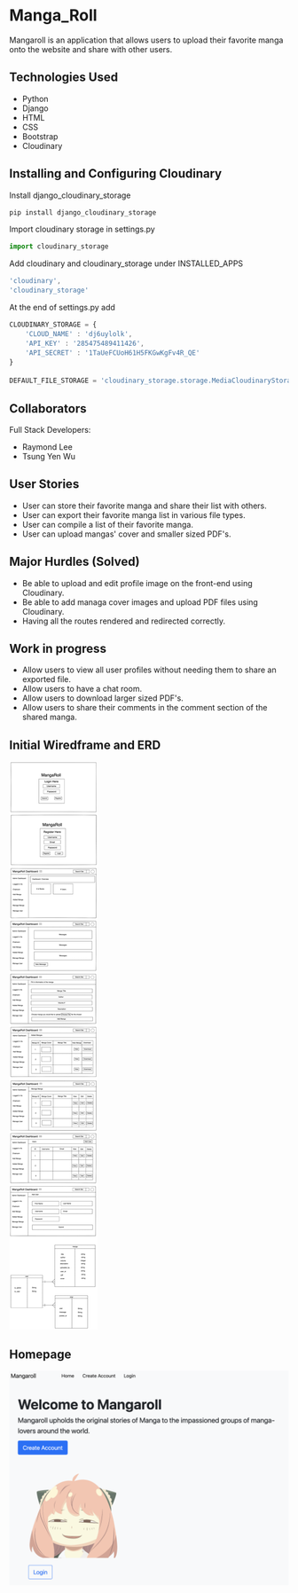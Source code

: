 # Manga_Roll
Mangaroll is an application that allows users to upload their favorite manga onto the website and share with other users.

## Technologies Used
- Python
- Django
- HTML
- CSS
- Bootstrap
- Cloudinary

## Installing and Configuring Cloudinary
Install django_cloudinary_storage
```js
pip install django_cloudinary_storage
```
Import cloudinary storage in settings.py
```js
import cloudinary_storage
```
Add cloudinary and cloudinary_storage under INSTALLED_APPS
```js
'cloudinary',
'cloudinary_storage'
```
At the end of settings.py add
```js
CLOUDINARY_STORAGE = {
    'CLOUD_NAME' : 'dj6uylolk',
    'API_KEY' : '285475489411426',
    'API_SECRET' : '1TaUeFCUoH61H5FKGwKgFv4R_QE'
}

DEFAULT_FILE_STORAGE = 'cloudinary_storage.storage.MediaCloudinaryStorage'
```

## Collaborators
Full Stack Developers:
- Raymond Lee
- Tsung Yen Wu

## User Stories
- User can store their favorite manga and share their list with others.
- User can export their favorite manga list in various file types.
- User can compile a list of their favorite manga.
- User can upload mangas' cover and smaller sized PDF's.

## Major Hurdles (Solved)
- Be able to upload and edit profile image on the front-end using Cloudinary.
- Be able to add managa cover images and upload PDF files using Cloudinary.
- Having all the routes rendered and redirected correctly.  

## Work in progress
- Allow users to view all user profiles without needing them to share an exported file.
- Allow users to have a chat room.
- Allow users to download larger sized PDF's.
- Allow users to share their comments in the comment section of the shared manga.

## Initial Wiredframe and ERD
![Mangaroll Wireframe and ERD](MangaRoll_Wireframe_ERD.png)

## Homepage
![Mangaroll Homepage](Mangaroll_Homepage.png)

